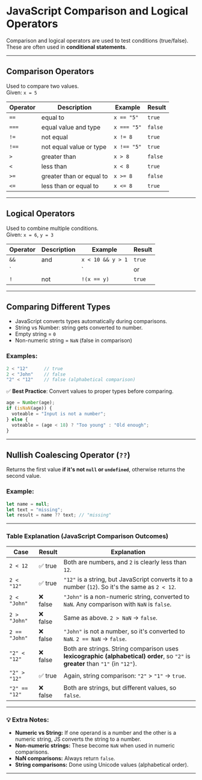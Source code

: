 
# JavaScript Comparison and Logical Operators

Comparison and logical operators are used to test conditions (true/false). These are often used in **conditional statements**.

---

##  Comparison Operators

Used to compare two values.  
Given: `x = 5`

| Operator | Description | Example         | Result   |
|----------|-------------|------------------|----------|
| `==`     | equal to    | `x == "5"`       | `true`   |
| `===`    | equal value and type | `x === "5"` | `false`  |
| `!=`     | not equal   | `x != 8`         | `true`   |
| `!==`    | not equal value or type | `x !== "5"` | `true`   |
| `>`      | greater than | `x > 8`         | `false`  |
| `<`      | less than    | `x < 8`         | `true`   |
| `>=`     | greater than or equal to | `x >= 8` | `false`  |
| `<=`     | less than or equal to | `x <= 8` | `true`   |


---

##  Logical Operators

Used to combine multiple conditions.  
Given: `x = 6`, `y = 3`

| Operator | Description | Example                     | Result   |
|----------|-------------|-----------------------------|----------|
| `&&`     | and         | `x < 10 && y > 1`           | `true`   |
| `||`     | or          | `x == 5 || y == 5`          | `false`  |
| `!`      | not         | `!(x == y)`                 | `true`   |

---


##  Comparing Different Types

- JavaScript converts types automatically during comparisons.
- String vs Number: string gets converted to number.
- Empty string = `0`
- Non-numeric string = `NaN` (false in comparison)

### Examples:
```js
2 < "12"      // true
2 < "John"    // false
"2" < "12"    // false (alphabetical comparison)
```

✅ **Best Practice**: Convert values to proper types before comparing.

```js
age = Number(age);
if (isNaN(age)) {
  voteable = "Input is not a number";
} else {
  voteable = (age < 18) ? "Too young" : "Old enough";
}
```

---

##  Nullish Coalescing Operator (`??`)

Returns the first value **if it's not `null` or `undefined`**, otherwise returns the second value.

### Example:
```js
let name = null;
let text = "missing";
let result = name ?? text; // "missing"
```

---

### Table Explanation (JavaScript Comparison Outcomes)

| Case             | Result | Explanation |
|------------------|--------|-------------|
| `2 < 12`         | ✅ true | Both are numbers, and `2` is clearly less than `12`. |
| `2 < "12"`       | ✅ true | `"12"` is a string, but JavaScript converts it to a number (`12`). So it's the same as `2 < 12`. |
| `2 < "John"`     | ❌ false | `"John"` is a non-numeric string, converted to `NaN`. Any comparison with `NaN` is `false`. |
| `2 > "John"`     | ❌ false | Same as above. `2 > NaN` → `false`. |
| `2 == "John"`    | ❌ false | `"John"` is not a number, so it's converted to `NaN`. `2 == NaN` → `false`. |
| `"2" < "12"`     | ❌ false | Both are strings. String comparison uses **lexicographic (alphabetical) order**, so `"2"` is **greater** than `"1"` (in `"12"`). |
| `"2" > "12"`     | ✅ true | Again, string comparison: `"2"` > `"1"` → `true`. |
| `"2" == "12"`    | ❌ false | Both are strings, but different values, so `false`. |

---

### 💡 Extra Notes:
- **Numeric vs String:** If one operand is a number and the other is a numeric string, JS converts the string to a number.
- **Non-numeric strings:** These become `NaN` when used in numeric comparisons.
- **NaN comparisons:** Always return `false`.
- **String comparisons:** Done using Unicode values (alphabetical order).

---
